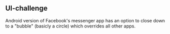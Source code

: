 ## UI-challenge

Android version of Facebook's messenger app has an option to close down to a "bubble" (basicly a circle) which overrides all other apps.
